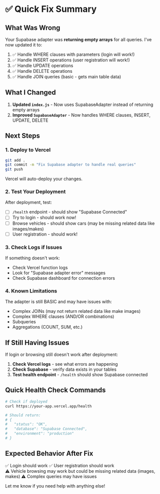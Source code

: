 # ✅ Quick Fix Summary

## What Was Wrong

Your Supabase adapter was **returning empty arrays** for all queries. I've now updated it to:
1. ✅ Handle WHERE clauses with parameters (login will work!)
2. ✅ Handle INSERT operations (user registration will work!)  
3. ✅ Handle UPDATE operations
4. ✅ Handle DELETE operations
5. ✅ Handle JOIN queries (basic - gets main table data)

## What I Changed

1. **Updated `index.js`** - Now uses SupabaseAdapter instead of returning empty arrays
2. **Improved `SupabaseAdapter`** - Now handles WHERE clauses, INSERT, UPDATE, DELETE

## Next Steps

### 1. Deploy to Vercel

```bash
git add .
git commit -m "Fix Supabase adapter to handle real queries"
git push
```

Vercel will auto-deploy your changes.

### 2. Test Your Deployment

After deployment, test:

- [ ] `/health` endpoint - should show "Supabase Connected"
- [ ] Try to login - should work now!
- [ ] Browse vehicles - should show cars (may be missing related data like images/makes)
- [ ] User registration - should work!

### 3. Check Logs if Issues

If something doesn't work:
- Check Vercel function logs
- Look for "Supabase adapter error" messages
- Check Supabase dashboard for connection errors

### 4. Known Limitations

The adapter is still BASIC and may have issues with:
- Complex JOINs (may not return related data like make images)
- Complex WHERE clauses (AND/OR combinations)
- Subqueries
- Aggregations (COUNT, SUM, etc.)

## If Still Having Issues

If login or browsing still doesn't work after deployment:

1. **Check Vercel logs** - see what errors are happening
2. **Check Supabase** - verify data exists in your tables
3. **Test health endpoint** - `/health` should show Supabase connected

## Quick Health Check Commands

```bash
# Check if deployed
curl https://your-app.vercel.app/health

# Should return:
# {
#   "status": "OK",
#   "database": "Supabase Connected", 
#   "environment": "production"
# }
```

## Expected Behavior After Fix

✅ Login should work
✅ User registration should work  
⚠️ Vehicle browsing may work but could be missing related data (images, makes)
⚠️ Complex queries may have issues

Let me know if you need help with anything else!

